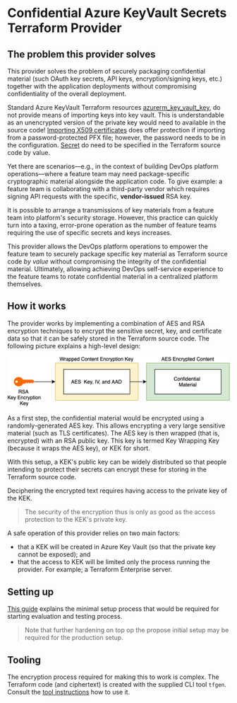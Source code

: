 # Confidential Azure KeyVault Secrets Terraform Provider

## The problem this provider solves
This provider solves the problem of securely packaging confidential material (such OAuth key secrets, API keys,
encryption/signing keys, etc.) together with the application deployments without compromising confidentiality of the
overall deployment.

Standard Azure KeyVault Terraform resources [azurerm_key_vault_key](https://registry.terraform.io/providers/hashicorp/azurerm/latest/docs/resources/key_vault_key),
do not provide means of importing keys into key vault. This is understandable as an unencrypted version of the private
key would need to available in the source code! [Importing X509 certificates](https://registry.terraform.io/providers/hashicorp/azurerm/latest/docs/resources/key_vault_certificate)
does offer protection if importing from a password-protected PFX file; however, the password needs to be 
in the configuration. [Secret](https://registry.terraform.io/providers/hashicorp/azurerm/latest/docs/resources/key_vault_secret)
do need to be specified in the Terraform source code by value.

Yet there are scenarios—e.g., in the context of building DevOps platform operations—where a feature team
may need package-specific cryptographic material alongside the application code. To give example: a feature team is collaborating
with a third-party vendor which requires signing API requests with the specific, **vendor-issued** RSA key. 

It is possible to arrange a transmissions of key materials from a feature team into platform's security storage. 
However, this practice can quickly turn into a taxing, error-prone operation as the number of feature teams requiring
the use of specific secrets and keys increases. 

This provider allows the DevOps platform operations to empower the feature team to securely package specific key 
material as Terraform source code *by value* without compromising the integrity of the confidential material. Ultimately, allowing 
achieving DevOps self-service experience to the feature teams to rotate confidential material in a centralized
platform themselves.

## How it works

The provider works by implementing a combination of AES and RSA encryption techniques to encrypt the sensitive
secret, key, and certificate data so that it can be safely stored in the Terraform source code. The following
picture explains a high-level design:

![images](./docs-templates/guides/wrapping-scheme.png)

As a first step, the confidential material would be encrypted using a randomly-generated AES key. This allows
encrypting a very large sensitive material (such as TLS certificates). The AES key is then wrapped (that is, 
encrypted) with an RSA public key. This key is termed Key Wrapping Key (because it wraps the AES key), 
or KEK for short.

With this setup, a KEK's public key can be widely distributed so that people intending to protect their secrets
can encrypt these for storing in the Terraform source code. 

Deciphering
the encrypted text requires having access to the private key of the KEK.
> The security of the encryption thus is only as good as the access protection to the KEK's private key.

A safe operation of this provider relies on two main factors:
- that a KEK will be created in Azure Key Vault (so that the private key cannot be exposed); and
- that the access to KEK will be limited only the process running the provider. For example; a Terraform Enterprise
  server.

## Setting up
[This guide](./docs-templates/guides/setup.md) explains the minimal setup process that would be required for
starting evaluation and testing process.
> Note that further hardening on top op the propose initial setup may be required for the production setup. 

## Tooling

The encryption process required for making this to work is complex. The Terraform code (and ciphertext) is
created with the supplied CLI tool `tfgen`. Consult the [tool instructions](./docs-templates/guides/tfgen.md)
how to use it.